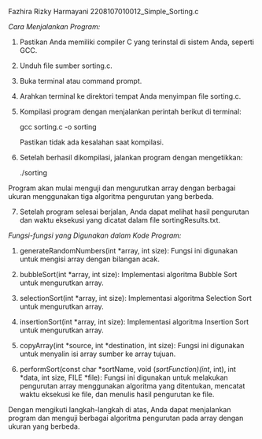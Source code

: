 Fazhira Rizky Harmayani
2208107010012_Simple_Sorting.c

*Cara Menjalankan Program:*

1. Pastikan Anda memiliki compiler C yang terinstal di sistem Anda, seperti GCC.
2. Unduh file sumber sorting.c.
3. Buka terminal atau command prompt.
4. Arahkan terminal ke direktori tempat Anda menyimpan file sorting.c.
5. Kompilasi program dengan menjalankan perintah berikut di terminal:

   gcc sorting.c -o sorting

   Pastikan tidak ada kesalahan saat kompilasi.
   
6. Setelah berhasil dikompilasi, jalankan program dengan mengetikkan:
   
   ./sorting
   
Program akan mulai menguji dan mengurutkan array dengan berbagai ukuran menggunakan tiga algoritma pengurutan yang berbeda.

7. Setelah program selesai berjalan, Anda dapat melihat hasil pengurutan dan waktu eksekusi yang dicatat dalam file sortingResults.txt.

*Fungsi-fungsi yang Digunakan dalam Kode Program:*

1. generateRandomNumbers(int *array, int size): Fungsi ini digunakan untuk mengisi array dengan bilangan acak.

2. bubbleSort(int *array, int size): Implementasi algoritma Bubble Sort untuk mengurutkan array.

3. selectionSort(int *array, int size): Implementasi algoritma Selection Sort untuk mengurutkan array.

4. insertionSort(int *array, int size): Implementasi algoritma Insertion Sort untuk mengurutkan array.

5. copyArray(int *source, int *destination, int size): Fungsi ini digunakan untuk menyalin isi array sumber ke array tujuan.

6. performSort(const char *sortName, void (*sortFunction)(int*, int), int *data, int size, FILE *file): Fungsi ini digunakan untuk melakukan pengurutan array menggunakan algoritma yang ditentukan, mencatat waktu eksekusi ke file, dan menulis hasil pengurutan ke file.

Dengan mengikuti langkah-langkah di atas, Anda dapat menjalankan program dan menguji berbagai algoritma pengurutan pada array dengan ukuran yang berbeda.
